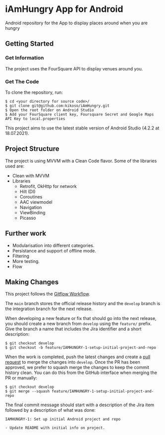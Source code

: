 # iAmHungry App for Android

Android repository for the App to display places around when you are hungry

## Getting Started

### Get Information

The project uses the FourSquare API to display venues around you.


### Get The Code

To clone the repository, run:
```
$ cd <your directory for source code>/
$ git clone git@github.com:kikoso/iAmHungry.git
$ Open the root folder on Android Studio
$ Add your FourSquare client key, Foursquare Secret and Google Maps API Key to local.properties
```

This project aims to use the latest stable version of Android Studio (4.2.2 at 18.07.2021).

## Project Structure

The project is using MVVM with a Clean Code flavor. Some of the libraries used are:

- Clean with MVVM
- Libraries
	- Retrofit, OkHttp for network
	- Hilt (DI)
	- Coroutines
	- AAC viewmodel
	- Navigation
	- ViewBinding
	- Picasso

## Further work

- Modularisation into different categories.
- Persistance and support of offline mode.
- Filtering
- More testing.
- Flow

## Making Changes

This project follows the [Gitflow Workflow](https://nvie.com/posts/a-successful-git-branching-model/).

The ```main``` branch stores the official release history and the ```develop``` branch is the integration branch for the next release.

When developing a new feature or fix that should go into the next release, you should create a new branch from ```develop``` using the ```feature/``` prefix. Give the branch a name that includes the Jira identifier and a short description:


```
$ git checkout develop
$ git checkout -b feature/IAMHUNGRY-1-setup-initial-project-and-repo
```

When the work is completed, push the latest changes and create a [pull request](https://github.com/kikoso/iAmHungry/pulls) to merge the changes into ```develop```. Once the PR has been approved, we prefer to squash merge the changes to keep the commit history clean. You can do this from the GitHub interface when merging the PR or manually:

```
$ git checkout develop
$ git merge --squash feature/IAMHUNGRY-1-setup-initial-project-and-repo
```

The final commit message should start with a description of the Jira item followed by a description of what was done:

```
IAMHUNGRY-1: Set up initial Android project and repo

- Update README with initial info on project.
```
